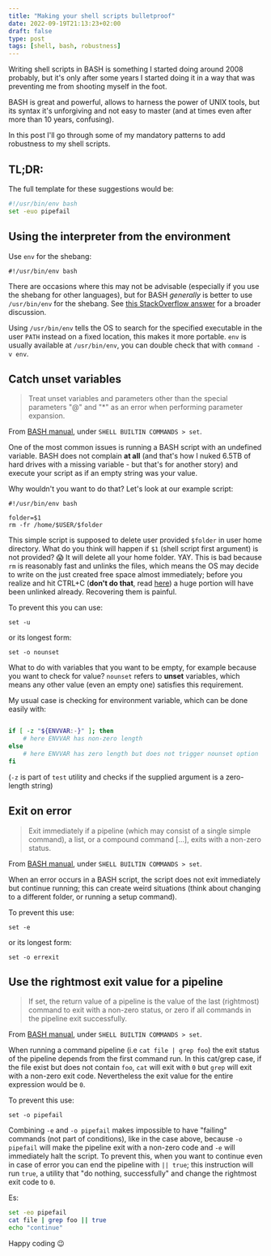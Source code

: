 ```yaml
---
title: "Making your shell scripts bulletproof"
date: 2022-09-19T21:13:23+02:00
draft: false
type: post
tags: [shell, bash, robustness]
---
```


Writing shell scripts in BASH is something I started doing around 2008 probably, but it's only after some years I started doing it in a way that was preventing me from shooting myself in the foot.

BASH is great and powerful, allows to harness the power of UNIX tools, but its syntax it's unforgiving and not easy to master (and at times even after more than 10 years, confusing).

In this post I'll go through some of my mandatory patterns to add robustness to my shell scripts.

## TL;DR:

The full template for these suggestions would be:

```bash
#!/usr/bin/env bash
set -euo pipefail
```

## Using the interpreter from the environment

Use `env` for the shebang:
```
#!/usr/bin/env bash
```

There are occasions where this may not be advisable (especially if you use the shebang for other languages), but for BASH _generally_ is better to use `/usr/bin/env` for the shebang. See [this StackOverflow answer][1] for a broader discussion.

Using `/usr/bin/env` tells the OS to search for the specified executable in the user `PATH` instead on a fixed location, this makes it more portable. `env` is usually available at `/usr/bin/env`, you can double check that with `command -v env`.

## Catch unset variables

> Treat unset variables and parameters other than the special parameters "@" and "*" as an error when performing parameter expansion.

From [BASH manual][3], under `SHELL BUILTIN COMMANDS > set`.

One of the most common issues is running a BASH script with an undefined variable. BASH does not complain **at all** (and that's how I nuked 6.5TB of hard drives with a missing variable - but that's for another story) and execute your script as if an empty string was your value.

Why wouldn't you want to do that? Let's look at our example script:

```
#!/usr/bin/env bash

folder=$1
rm -fr /home/$USER/$folder
```

This simple script is supposed to delete user provided `$folder` in user home directory. What do you think will happen if `$1` (shell script first argument) is not provided? 😱 It will delete all your home folder. YAY. 
This is bad because `rm` is reasonably fast and unlinks the files, which means the OS may decide to write on the just created free space almost immediately; before you realize and hit CTRL+C (**don't do that**, read [here][2]) a huge portion will have been unlinked already. Recovering them is painful.

To prevent this you can use:
```
set -u
```
or its longest form:
```
set -o nounset
```

What to do with variables that you want to be empty, for example because you want to check for value? `nounset` refers to **unset** variables, which means any other value (even an empty one) satisfies this requirement.

My usual case is checking for environment variable, which can be done easily with:

```bash

if [ -z "${ENVVAR:-}" ]; then
    # here ENVVAR has non-zero length
else
    # here ENVVAR has zero length but does not trigger nounset option
fi
```

(`-z` is part of `test` utility and checks if the supplied argument is a zero-length string)

## Exit on error

> Exit immediately if a pipeline (which may consist of a single simple command), a list, or a compound command […], exits with a non-zero  status.

From [BASH manual][3], under `SHELL BUILTIN COMMANDS > set`.

When an error occurs in a BASH script, the script does not exit immediately but continue running; this can create weird situations (think about changing to a different folder, or running a setup command).

To prevent this use:
```
set -e
```
or its longest form:
```
set -o errexit
```

## Use the rightmost exit value for a pipeline

> If set, the return value of a pipeline is the value of the last (rightmost) command to exit with a non-zero status, or zero if all commands in the pipeline exit successfully.  

From [BASH manual][3], under `SHELL BUILTIN COMMANDS > set`.

When running a command pipeline (i.e `cat file | grep foo`) the exit status of the pipeline depends from the first command run. In this cat/grep case, if the file exist but does not contain `foo`, `cat` will exit with `0` but `grep` will exit with a non-zero exit code. Nevertheless the exit value for the entire expression would be `0`.

To prevent this use:
```
set -o pipefail
```

Combining `-e` and `-o pipefail` makes impossible to have "failing" commands (not part of conditions), like in the case above, because `-o pipefail` will make the pipeline exit with a non-zero code and `-e` will immediately halt the script. To prevent this, when you want to continue even in case of error you can end the pipeline with `|| true`; this instruction will run `true`, a utility that "do nothing, successfully" and change the rightmost exit code to `0`.

Es:
```bash
set -eo pipefail
cat file | grep foo || true
echo "continue"
```

Happy coding 😉

[1]: https://unix.stackexchange.com/questions/29608/why-is-it-better-to-use-usr-bin-env-name-instead-of-path-to-name-as-my
[2]: https://unix.stackexchange.com/a/101247/111295
[3]: https://man7.org/linux/man-pages/man1/bash.1.html
